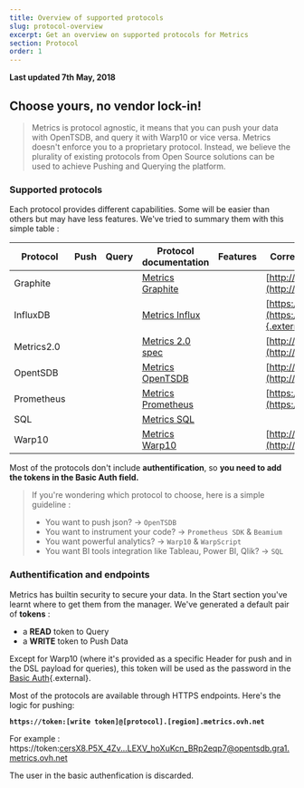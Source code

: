 ```yaml
---
title: Overview of supported protocols
slug: protocol-overview
excerpt: Get an overview on supported protocols for Metrics
section: Protocol
order: 1
---
```


**Last updated 7th May, 2018**

## Choose yours, no vendor lock-in!

> Metrics is protocol agnostic, it means that you can push your data with OpenTSDB, and query it with Warp10 or vice versa.
> Metrics doesn't enforce you to a proprietary protocol. Instead, we believe the plurality of existing protocols from Open Source solutions can be used to achieve Pushing and Querying the platform.

### Supported protocols
Each protocol provides different capabilities. Some will be easier than others but may have less features. We've tried to summary them with this simple table :

|Protocol|Push|Query|Protocol documentation|Features|Corresponding Open Source project|
|---|---|---|---|---|---|
|Graphite|<i class="fas fa-check"></i>|<i class="fas fa-check"></i>|[Metrics Graphite](#graphite_desc)|<i class="fas fa-star"></i>|[http://graphiteapp.org/](http://graphiteapp.org/){.external}|
|InfluxDB|<i class="fas fa-check"></i>|<i class="fas fa-times"></i>|[Metrics Influx](#influx_desc)|<i class="fas fa-star"></i>|[https://github.com/influxdata/influxdb](https://github.com/influxdata/influxdb){.external}|
|Metrics2.0|<i class="fas fa-check"></i>|<i class="fas fa-times"></i>|[Metrics 2.0 spec](#opentsdb_desc)|<i class="fas fa-star"><i class="fas fa-star">|[http://metrics20.org/](http://metrics20.org/){.external}|
|OpentSDB|<i class="fas fa-check"></i>|<i class="fas fa-check"></i>|[Metrics OpenTSDB](#opentsdb_desc)|<i class="fas fa-star"><i class="fas fa-star">|[http://opentsdb.net/](http://opentsdb.net/){.external}|
|Prometheus|<i class="fas fa-check"></i>|<i class="fas fa-check"></i>|[Metrics Prometheus](#prom_desc)|<i class="fas fa-star"></i><i class="fas fa-star"></i>|[https://prometheus.io/](https://prometheus.io/){.external}|
|SQL|<i class="fas fa-times"></i>|<i class="fas fa-times"></i>|[Metrics SQL](#sql_desc)|||
|Warp10|<i class="fas fa-check"></i>|<i class="fas fa-check"></i>|[Metrics Warp10](#warp_desc)|<i class="fas fa-star"></i><i class="fas fa-star"></i><i class="fas fa-star"></i>|[http://www.warp10.io/](http://www.warp10.io/){.external}|

Most of the protocols don't include **authentification**, so **you need to add the tokens in the Basic Auth field.**

 > If you're wondering which protocol to choose, here is a simple guideline :
 >
 > - You want to push json? -> `OpenTSDB`
 > - You want to instrument your code? -> `Prometheus SDK` & `Beamium`
 > - You want powerful analytics? -> `Warp10` & `WarpScript`
 > - You want BI tools integration like Tableau, Power BI, Qlik? -> `SQL`



### Authentification and endpoints
Metrics has builtin security to secure your data. In the Start section you've learnt where to get them from the manager. We've generated a default pair of **tokens** :

- a **READ** token to Query
- a **WRITE** token to Push Data

Except for Warp10 (where it's provided as a specific Header for push and in the DSL payload for queries), this token will be used as the password in the [Basic Auth](https://en.wikipedia.org/wiki/Basic_access_authentication){.external}.

Most of the protocols are available through HTTPS endpoints. Here's the logic for pushing:

**`https://token:[write token]@[protocol].[region].metrics.ovh.net`**

For example :  https://token:cersX8.P5X_4Zv...LEXV_hoXuKcn_BRp2eqp7@opentsdb.gra1.metrics.ovh.net

The user in the basic authenfication is discarded.
